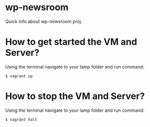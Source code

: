 # wp-newsroom
Quick info about wp-newsroom proj.

# How to get started the VM and Server?
Using the terminal navigate to your lamp folder and run command:
```
$ vagrant up
```

# How to stop the VM and Server?
Using the terminal navigate to your lamp folder and run command:
```
$ vagrant halt
```
